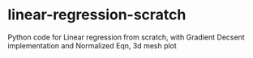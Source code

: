 # linear-regression-scratch
Python code for Linear regression from scratch, with Gradient Decsent implementation and Normalized Eqn, 3d mesh plot
